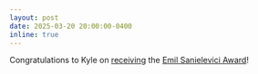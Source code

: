 ```yaml
---
layout: post
date: 2025-03-20 20:00:00-0400
inline: true
---
```


Congratulations to Kyle on
 <a href="https://www.physicsandastronomy.pitt.edu/news/2025-physics-and-astronomy-awards-lunch">receiving</a> the <a href="https://www.physicsandastronomy.pitt.edu/news/2025-emil-sanielevici-scholarshipr">Emil Sanielevici Award</a>!